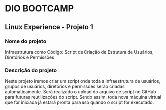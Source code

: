 # DIO BOOTCAMP

## Linux Experience - Projeto 1

### Nome do projeto

Infraestrutura como Código: Script de Criação de Estrutura de Usuários, Diretórios e Permissões

### Descrição do projeto

Neste projeto iremos criar um script onde toda a infraestrutura de usuários, grupos de usuários, diretórios e permissões serão criadas automaticamente. Será realizado o upload do arquivo de script no GitHub para futuras reutilizações do script. Sendo assim, toda nova máquina virtual que for iniciada já estará pronta para uso quando o script for executado.